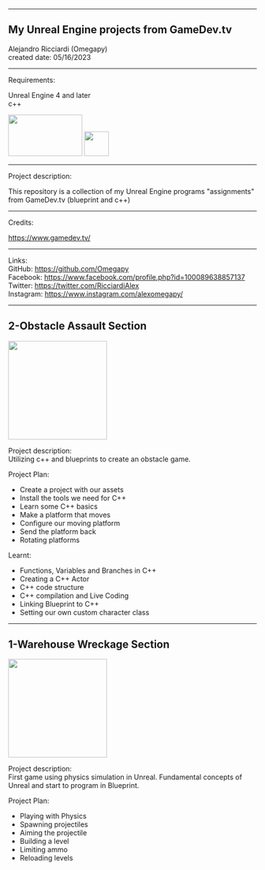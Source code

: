 -----------------------------------------------------------------------------------------------------------------------------
My Unreal Engine projects from GameDev.tv
-----------------------------------------------------------------------------------------------------------------------------


 Alejandro Ricciardi (Omegapy)  
 created date: 05/16/2023  

-----------------------------------------------------------------------------------------------------------------------------
Requirements:  

Unreal Engine 4 and later  
c++  
<p align="left">
<img width="150" height="84" src="https://github.com/Omegapy/Unreal-Projects-GameDevTv/assets/121726699/134121b7-5085-4e5d-b7f2-b6ddfc42f287">
 <img width="50" height="50" src="https://user-images.githubusercontent.com/121726699/215234958-2659b12a-4181-4f6b-a757-3e868244192e.png">
</p>

-----------------------------------------------------------------------------------------------------------------------------
Project description:

This repository is a collection of my Unreal Engine programs "assignments" from GameDev.tv (blueprint and c++)

-----------------------------------------------------------------------------------------------------------------------------
Credits:

  https://www.gamedev.tv/

-----------------------------------------------------------------------------------------------------------------------------

Links:   
GitHub: https://github.com/Omegapy   
Facebook: https://www.facebook.com/profile.php?id=100089638857137  
Twitter: https://twitter.com/RicciardiAlex  
Instagram: https://www.instagram.com/alexomegapy/

-----------------------------------------------------------------------------------------------------------------------------
2-Obstacle Assault Section
-----------------------------------------------------------------------------------------------------------------------------

<p align="left">
<img width="200" height="200" src="https://github.com/Omegapy/Unreal-Projects-GameDevTv/assets/121726699/86bce14b-e178-4793-8b8c-0f4790b8c19c">
</p>

Project description:  
Utilizing c++ and blueprints to create an obstacle game.

Project Plan:  
- Create a project with our assets  
- Install the tools we need for C++  
- Learn some C++ basics  
- Make a platform that moves  
- Configure our moving platform  
- Send the platform back  
- Rotating platforms  

Learnt:  
- Functions, Variables and Branches in C++  
- Creating a C++ Actor  
- C++ code structure  
- C++ compilation and Live Coding  
- Linking Blueprint to C++  
- Setting our own custom character class  
-----------------------------------------------------------------------------------------------------------------------------
1-Warehouse Wreckage Section
-----------------------------------------------------------------------------------------------------------------------------

<p align="left">
<img width="200" height="200" src="https://github.com/Omegapy/Unreal-Projects-GameDevTv/assets/121726699/11abcda0-c435-4149-a128-f76351b7911b">
</p>

Project description:  
First game using physics simulation in Unreal. Fundamental concepts of Unreal and start to program in Blueprint.

Project Plan:  
  - Playing with Physics  
  - Spawning projectiles  
  - Aiming the projectile  
  - Building a level  
  - Limiting ammo  
  - Reloading levels  





